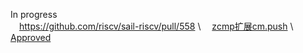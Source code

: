 In progress \
&emsp;https://github.com/riscv/sail-riscv/pull/558 \\
&emsp;[zcmp扩展cm.push](https://github.com/rez5427/sail-riscv/commit/5ceda1d1956d526f74437978732a446bbbbda052) \\
&emsp;[Approved](https://github.com/riscv/sail-riscv/pull/607)
